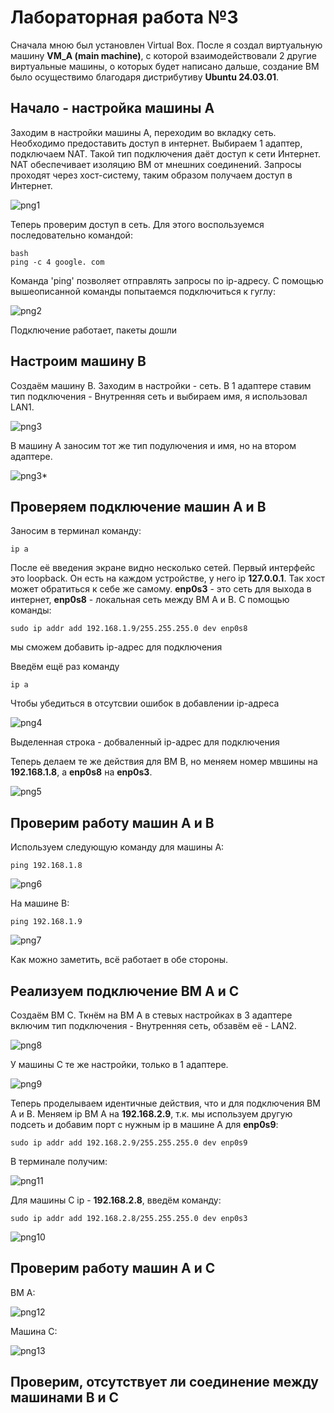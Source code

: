 # Лабораторная работа №3
Сначала мною был установлен Virtual Box. После я создал виртуальную машину **VM_A (main machine)**, с которой взаимодействовали 2 другие виртуальные машины, о которых будет написано дальше, создание ВМ было осуществимо благодаря дистрибутиву **Ubuntu 24.03.01**.
## Начало - настройка машины А 
Заходим в настройки машины А, переходим во вкладку сеть. Необходимо предоставить доступ в интернет. Выбираем 1 адаптер, подключаем NAT. Такой тип подключения даёт доступ к сети Интернет. NAT обеспечивает изоляцию ВМ от мнешних соединений. Запросы проходят через хост-систему, таким образом получаем доступ в Интернет.


![png1](image1.png)


Теперь проверим доступ в сеть. Для этого воспользуемся последовательно командой:
```
bash
ping -c 4 google. com
```
Команда 'ping'  позволяет отправлять запросы по ip-адресу.
С помощью вышеописанной команды попытаемся подключиться к гуглу:


![png2](image2.png)


Подключение работает, пакеты дошли

## Настроим машину B

Создаём машину В. Заходим в настройки - сеть. В 1 адаптере ставим тип подключения - Внутренняя сеть и выбираем имя, я использовал LAN1. 

![png3](image3.png)

В машину А заносим тот же тип подулючения и имя, но на втором адаптере.

![png3*](image3*.png)

## Проверяем подключение машин А и В

Заносим в терминал команду:
```
ip a
```
После её введения экране видно несколько сетей. Первый интерфейс это loopback. Он есть на каждом устройстве, у него ip **127.0.0.1**. Так хост может обратиться к себе же самому. 
**enp0s3** - это сеть для выхода в интернет, **enp0s8** - локальная сеть между ВМ А и В. С помощью команды:
```
sudo ip addr add 192.168.1.9/255.255.255.0 dev enp0s8
```
мы сможем добавить ip-адрес для подключения

Введём ещё раз команду
```
ip a
```
Чтобы убедиться в отсутсвии ошибок в добавлении ip-адреса

![png4](image4.png)

Выделенная строка - добваленный ip-адрес для подключения

Теперь делаем те же действия для ВМ В, но меняем номер мвшины на **192.168.1.8**, а **enp0s8** на **enp0s3**.

![png5](image5.png)

## Проверим работу машин А и В

Используем следующую команду для машины А:
```
ping 192.168.1.8
```
![png6](image6.png)

На машине В:
```
ping 192.168.1.9
```
![png7](image7.png)

Как можно заметить, всё работает в обе стороны.

## Реализуем подключение ВМ А и С

Создаём ВМ С. Ткнём на ВМ А в стевых настройках в 3 адаптере включим тип подключения - Внутренняя сеть, обзавём её - LAN2.

![png8](image8.png)

У машины С те же настройки, только в 1 адаптере.

![png9](image9.png)

Теперь проделываем идентичные действия, что и для подключения ВМ А и В. Меняем ip ВМ А на **192.168.2.9**, т.к. мы используем другую подсеть и добавим порт с нужным ip в машине А для **enp0s9**:
```
sudo ip addr add 192.168.2.9/255.255.255.0 dev enp0s9
```
В терминале получим:

![png11](image11.png)

Для машины С ip - **192.168.2.8**, введём команду:
```
sudo ip addr add 192.168.2.8/255.255.255.0 dev enp0s3
```

![png10](image10.png)

## Проверим работу машин А и С

ВМ А:

![png12](image12.png)

Машина С:

![png13](image13.png)

## Проверим, отсутствует ли соединение между машинами В и С
